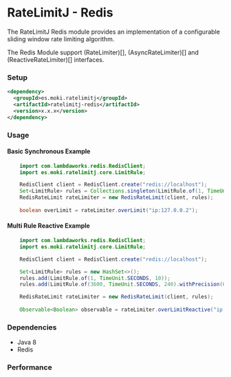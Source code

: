 RateLimitJ - Redis
==================

The RateLimitJ Redis module provides an implementation of a configurable sliding window rate limiting algorithm.

The Redis Module support (RateLimiter)[], (AsyncRateLimiter)[] and (ReactiveRateLimiter)[] interfaces.
 

### Setup

```xml
<dependency>
  <groupId>es.moki.ratelimitj</groupId>
  <artifactId>ratelimitj-redis</artifactId>
  <version>x.x.x</version>
</dependency>
```
 
### Usage

#### Basic Synchronous Example
```java
    import com.lambdaworks.redis.RedisClient;
    import es.moki.ratelimitj.core.LimitRule;

    RedisClient client = RedisClient.create("redis://localhost");
    Set<LimitRule> rules = Collections.singleton(LimitRule.of(1, TimeUnit.MINUTES, 50)); // 50 request per minute, per key
    RedisRateLimit rateLimiter = new RedisRateLimit(client, rules);
    
    boolean overLimit = rateLimiter.overLimit("ip:127.0.0.2");
```

#### Multi Rule Reactive Example
```java
    import com.lambdaworks.redis.RedisClient;
    import es.moki.ratelimitj.core.LimitRule;

    RedisClient client = RedisClient.create("redis://localhost");

    Set<LimitRule> rules = new HashSet<>();
    rules.add(LimitRule.of(1, TimeUnit.SECONDS, 10));
    rules.add(LimitRule.of(3600, TimeUnit.SECONDS, 240).withPrecision(60));

    RedisRateLimit rateLimiter = new RedisRateLimit(client, rules);
    
    Observable<Boolean> observable = rateLimiter.overLimitReactive("ip:127.0.1.6");
```

### Dependencies

* Java 8
* Redis

### Performance 

